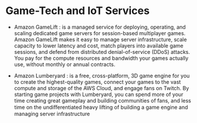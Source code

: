 # Game-Tech and IoT Services

- Amazon GameLift : is a managed service for deploying, operating, and scaling dedicated game servers
for session-based multiplayer games. Amazon GameLift makes it easy to manage server infrastructure,
scale capacity to lower latency and cost, match players into available game sessions, and defend from
distributed denial-of-service (DDoS) attacks. You pay for the compute resources and bandwidth your
games actually use, without monthly or annual contracts.

- Amazon Lumberyard : is a free, cross-platform, 3D game engine for you to create the highest-quality
games, connect your games to the vast compute and storage of the AWS Cloud, and engage fans on
Twitch. By starting game projects with Lumberyard, you can spend more of your time creating great
gameplay and building communities of fans, and less time on the undiﬀerentiated heavy lifting of
building a game engine and managing server infrastructure

